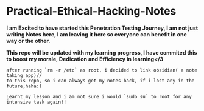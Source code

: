 # Practical-Ethical-Hacking-Notes

**I am Excited to have started this Penetration Testing Journey, I am not just writing Notes here, I am leaving it here so everyone can benefit in one way or the other.**

**This repo will be updated with my learning progress, I have commited this to boost my morale, Dedication and Efficiency in learning</3**

```vim
after running `rm -r /etc` as root, i decided to link obsidian( a note taking app)//
to this repo, so i can always get my notes back, if i lost any in the future,haha:)

Learnt my lesson and i am not sure i would `sudo su` to root for any intensive task again!!
```
